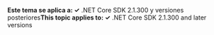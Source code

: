 <span data-ttu-id="220d3-101">**Este tema se aplica a: ✓** .NET Core SDK 2.1.300 y versiones posteriores</span><span class="sxs-lookup"><span data-stu-id="220d3-101">**This topic applies to: ✓** .NET Core SDK 2.1.300 and later versions</span></span>
